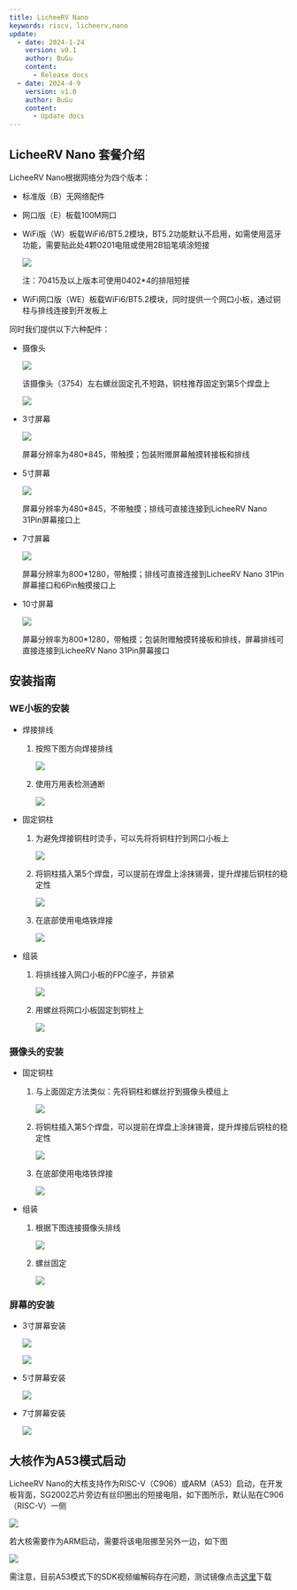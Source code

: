 ```yaml
---
title: LicheeRV Nano
keywords: riscv, licheerv,nano
update:
  - date: 2024-1-24
    version: v0.1
    author: BuGu
    content:
      - Release docs
  - date: 2024-4-9
    version: v1.0
    author: BuGu
    content:
      - Update docs
---
```


## LicheeRV Nano 套餐介绍

LicheeRV Nano根据网络分为四个版本：

+ 标准版（B）无网络配件

+ 网口版（E）板载100M网口

+ WiFi版（W）板载WiFi6/BT5.2模块，BT5.2功能默认不启用，如需使用蓝牙功能，需要贴此处4颗0201电阻或使用2B铅笔填涂短接

  ![](./../assets/RV_Nano/unbox/BLE_RES.jpg)

  注：70415及以上版本可使用0402*4的排阻短接

+ WiFi网口版（WE）板载WiFi6/BT5.2模块，同时提供一个网口小板，通过铜柱与排线连接到开发板上

同时我们提供以下六种配件：

+ 摄像头

  ![](./../assets/RV_Nano/unbox/Camera.jpg)

  该摄像头（3754）左右螺丝固定孔不短路，铜柱推荐固定到第5个焊盘上

  ![](./../assets/RV_Nano/unbox/Camera-5.jpg)

+ 3寸屏幕

  ![](./../assets/RV_Nano/unbox/3inch.jpg)

  屏幕分辨率为480*845，带触摸；包装附赠屏幕触摸转接板和排线

+ 5寸屏幕

  ![](./../assets/RV_Nano/unbox/5inch.jpg)

  屏幕分辨率为480*845，不带触摸；排线可直接连接到LicheeRV Nano 31Pin屏幕接口上

+ 7寸屏幕

  ![](./../assets/RV_Nano/unbox/7inch.jpg)

  屏幕分辨率为800*1280，带触摸；排线可直接连接到LicheeRV Nano 31Pin屏幕接口和6Pin触摸接口上

+ 10寸屏幕

  ![](./../assets/RV_Nano/unbox/10inch.jpg)

  屏幕分辨率为800*1280，带触摸；包装附赠触摸转接板和排线，屏幕排线可直接连接到LicheeRV Nano 31Pin屏幕接口

## 安装指南

### WE小板的安装

+ 焊接排线
  1. 按照下图方向焊接排线
  
     ![](./../assets/RV_Nano/unbox/WE1.jpg)
  
  2. 使用万用表检测通断
  
     ![](./../assets/RV_Nano/unbox/WE2.jpg)
  
+ 固定铜柱
  1. 为避免焊接铜柱时烫手，可以先将将铜柱拧到网口小板上
  
     ![](./../assets/RV_Nano/unbox/WE3.jpg)
  
  2. 将铜柱插入第5个焊盘，可以提前在焊盘上涂抹锡膏，提升焊接后铜柱的稳定性
  
     ![](./../assets/RV_Nano/unbox/WE4.jpg)
  
  3. 在底部使用电烙铁焊接
  
     ![](./../assets/RV_Nano/unbox/WE5.jpg)
  
+ 组装
  1. 将排线接入网口小板的FPC座子，并锁紧
  
     ![](./../assets/RV_Nano/unbox/WE6.jpg)
  
  2. 用螺丝将网口小板固定到铜柱上
  
     ![](./../assets/RV_Nano/unbox/WE7.jpg)

### 摄像头的安装

+ 固定铜柱
  1. 与上面固定方法类似：先将铜柱和螺丝拧到摄像头模组上
  
     ![](./../assets/RV_Nano/unbox/CAM1.jpg)
  
  2. 将铜柱插入第5个焊盘，可以提前在焊盘上涂抹锡膏，提升焊接后铜柱的稳定性
  
     ![](./../assets/RV_Nano/unbox/CAM2.jpg)
  
  3. 在底部使用电烙铁焊接
  
     ![](./../assets/RV_Nano/unbox/CAM3.jpg)
  
+ 组装
  1. 根据下图连接摄像头排线
  
     ![](./../assets/RV_Nano/unbox/CAM4.jpg)
  
  2. 螺丝固定
  
     ![](./../assets/RV_Nano/unbox/CAM5.jpg)

### 屏幕的安装

+ 3寸屏幕安装

   ![](./../assets/RV_Nano/unbox/3inch-1.jpg)

   ![](./../assets/RV_Nano/unbox/3inch-2.jpg)

+ 5寸屏幕安装

   ![](./../assets/RV_Nano/unbox/5inch-1.jpg)

+ 7寸屏幕安装

   ![](./../assets/RV_Nano/unbox/7inch-1.jpg)

## 大核作为A53模式启动

LicheeRV Nano的大核支持作为RISC-V（C906）或ARM（A53）启动，在开发板背面，SG2002芯片旁边有丝印圈出的短接电阻，如下图所示，默认贴在C906（RISC-V）一侧

  ![](./../assets/RV_Nano/unbox/A53-1.jpg)

若大核需要作为ARM启动，需要将该电阻挪至另外一边，如下图

  ![](./../assets/RV_Nano/unbox/A53-2.jpg)

需注意，目前A53模式下的SDK视频编解码存在问题，测试镜像点击[这里](https://github.com/sipeed/LicheeRV-Nano-Build/releases/tag/20240326)下载
